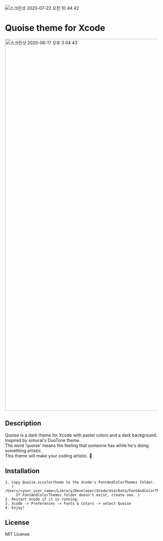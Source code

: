 ![스크린샷 2020-07-22 오전 10 44 42](https://user-images.githubusercontent.com/39911797/88124941-34c02100-cc09-11ea-89fa-1c22f954e122.png)
# Quoise theme for Xcode
<img width="1225" alt="스크린샷 2020-06-17 오후 3 04 43" src="https://user-images.githubusercontent.com/39911797/84861425-fab0ac00-b0ab-11ea-967b-4d88c3d64b3a.png">

## Description
Quoise is a dark theme for Xcode with pastel colors and a dark background. Inspired by simurai's DuoTone theme.<br>
The word 'quoise' means the feeling that someone has while he's doing something artistic. <br>
This theme will make your coding artistic. 🙂

## Installation
```
1. Copy Quoise.xccolortheme to the Xcode's FontAndColorThemes folder.
   ( /Users/<your_user_name>/Library/Developer/Xcode/UserData/FontAndColorThemes
     If FontAndColorThemes folder doesn't exist, create one. )
2. Restart Xcode if it is running.
3. Xcode -> Preferences -> Fonts & Colors -> select Quoise
4. Enjoy!
```

## License
MIT License
